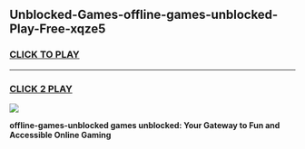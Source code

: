 
## Unblocked-Games-offline-games-unblocked-Play-Free-xqze5
<h3>
<a href="https://premium76.site?title=offline-games-unblocked&ref=09A">CLICK TO PLAY</a></h3>
<hr>

<h3>
<a href="https://premium76.site?title=offline-games-unblocked&ref=09A">CLICK 2 PLAY</a>
  
</h3>

<a href="https://premium76.site?title=offline-games-unblocked&ref=09A"><img src="https://clearcache.store/games.png"></a>


**offline-games-unblocked games unblocked: Your Gateway to Fun and Accessible Online Gaming**
